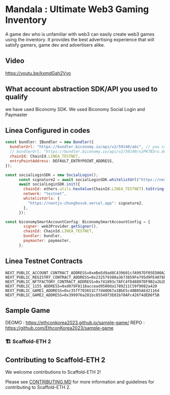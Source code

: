 
# Mandala : Ultimate Web3 Gaming Inventory
A game dev who is unfamiliar with web3 can easily create web3 games using the inventory. It provides the best advertising experience that will satisfy gamers, game dev and advertisers alike.

## Video
https://youtu.be/kxmdGah2Vvo

## What account abstraction SDK/API you used to qualify
we have used Biconomy SDK. We used Biconomy Social Login and Paymaster
## Linea Configured in codes

```js
const bundler: IBundler = new Bundler({
  bundlerUrl: "https://bundler.biconomy.io/api/v2/59140/abc", // you can get this value from biconomy dashboard.
  // bundlerUrl: "https://bundler.biconomy.io/api/v2/59140/nJPK7B3ru.dd7f7861-190d-41bd-af80-6877f74b8f44", // you can get this value from biconomy dashboard.
  chainId: ChainId.LINEA_TESTNET,
  entryPointAddress: DEFAULT_ENTRYPOINT_ADDRESS,
});

const socialLoginSDK = new SocialLogin();
      const signature2 = await socialLoginSDK.whitelistUrl("https://nextjs-chunghosuk.vercel.app");
      await socialLoginSDK.init({
        chainId: ethers.utils.hexValue(ChainId.LINEA_TESTNET).toString(),
        network: "testnet",
        whitelistUrls: {
          "https://nextjs-chunghosuk.vercel.app": signature2,
        },
      });

const biconomySmartAccountConfig: BiconomySmartAccountConfig = {
        signer: web3Provider.getSigner(),
        chainId: ChainId.LINEA_TESTNET,
        bundler: bundler,
        paymaster: paymaster,
      };
```

## Linea Testnet Contracts

```env
NEXT_PUBLIC_ACCOUNT_CONTRACT_ADDRESS=0xeBeEd9ad8C439601cfA997Df05ED00A2167462A0
NEXT_PUBLIC_REGISTRY_CONTRACT_ADDRESS=0x232579308a3673859Fe795d9FE4076b9f0480D33
NEXT_PUBLIC_NFTFACTORY_CONTRACT_ADDRESS=0x741893c7AFC4fD48897DF9B2a2b2DF979Ba4C10d
NEXT_PUBLIC_1155_ADDRESS=0xd079F8118accead9500da1789211C59f9082a420
NEXT_PUBLIC_GAME1_ADDRESS=0xc35ff703651C77d40D67a1BbE5c48B05AEd2116d
NEXT_PUBLIC_GAME2_ADDRESS=0x399976a281bc8554973E01b70AFc426f4dED0f5B
```

## Sample Game
DEOMO : https://ethconkorea2023.github.io/sample-game/
REPO : https://github.com/EthconKorea2023/sample-game

### 🏗 Scaffold-ETH 2



## Contributing to Scaffold-ETH 2

We welcome contributions to Scaffold-ETH 2!

Please see [CONTRIBUTING.MD](https://github.com/scaffold-eth/scaffold-eth-2/blob/main/CONTRIBUTING.md) for more information and guidelines for contributing to Scaffold-ETH 2.
